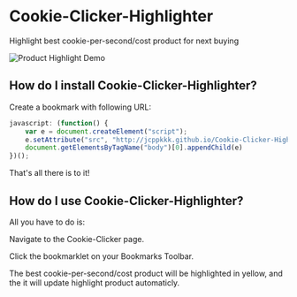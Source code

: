 # Cookie-Clicker-Highlighter

Highlight best cookie-per-second/cost product for next buying

![Product Highlight Demo](http://i.imgur.com/rwiOFyU.png)

## How do I install Cookie-Clicker-Highlighter?

Create a bookmark with following URL:
```js
javascript: (function() {
	var e = document.createElement("script");
	e.setAttribute("src", "http://jcppkkk.github.io/Cookie-Clicker-Highlighter/cookie-highlighter.js");
	document.getElementsByTagName("body")[0].appendChild(e)
})();
```
That's all there is to it!

## How do I use Cookie-Clicker-Highlighter?

All you have to do is:

Navigate to the Cookie-Clicker page.

Click the bookmarklet on your Bookmarks Toolbar.

The best cookie-per-second/cost product will be highlighted in yellow, and the it will update highlight product automaticly.
